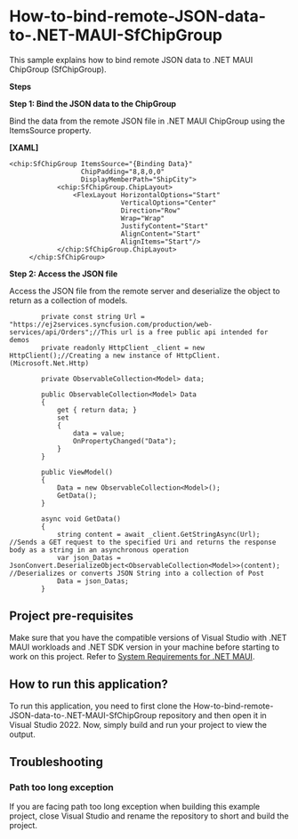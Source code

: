 # How-to-bind-remote-JSON-data-to-.NET-MAUI-SfChipGroup
This sample explains how to bind remote JSON data to .NET MAUI ChipGroup (SfChipGroup).

**Steps**

**Step 1: Bind the JSON data to the ChipGroup**

Bind the data from the remote JSON file in .NET MAUI ChipGroup using the ItemsSource property.

**[XAML]**
```
<chip:SfChipGroup ItemsSource="{Binding Data}"
                  ChipPadding="8,8,0,0"
                  DisplayMemberPath="ShipCity">
            <chip:SfChipGroup.ChipLayout>
                <FlexLayout HorizontalOptions="Start"
                            VerticalOptions="Center"
                            Direction="Row"
                            Wrap="Wrap"
                            JustifyContent="Start"
                            AlignContent="Start"
                            AlignItems="Start"/>
            </chip:SfChipGroup.ChipLayout>
     </chip:SfChipGroup>
```
     
**Step 2: Access the JSON file**

Access the JSON file from the remote server and deserialize the object to return as a collection of models.
```
        private const string Url = "https://ej2services.syncfusion.com/production/web-services/api/Orders";//This url is a free public api intended for demos
        private readonly HttpClient _client = new HttpClient();//Creating a new instance of HttpClient. (Microsoft.Net.Http)

        private ObservableCollection<Model> data;
        
        public ObservableCollection<Model> Data
        {
            get { return data; }
            set
            {
                data = value;
                OnPropertyChanged("Data");
            }
        }
        
        public ViewModel()
        {
            Data = new ObservableCollection<Model>();
            GetData();
        }
        
        async void GetData()
        {
            string content = await _client.GetStringAsync(Url); //Sends a GET request to the specified Uri and returns the response body as a string in an asynchronous operation
            var json_Datas = JsonConvert.DeserializeObject<ObservableCollection<Model>>(content); //Deserializes or converts JSON String into a collection of Post
            Data = json_Datas;
        }
```
## Project pre-requisites

Make sure that you have the compatible versions of Visual Studio with .NET MAUI workloads and .NET SDK version in your machine before starting to work on this project. Refer to [System Requirements for .NET MAUI](https://help.syncfusion.com/maui/system-requirements).

## How to run this application?

To run this application, you need to first clone the How-to-bind-remote-JSON-data-to-.NET-MAUI-SfChipGroup repository and then open it in Visual Studio 2022. Now, simply build and run your project to view the output.

## <a name="troubleshooting"></a>Troubleshooting ##
### Path too long exception
If you are facing path too long exception when building this example project, close Visual Studio and rename the repository to short and build the project.